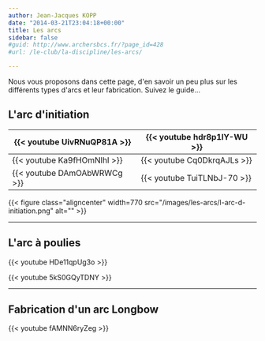 ```yaml
---
author: Jean-Jacques KOPP
date: "2014-03-21T23:04:18+00:00"
title: Les arcs
sidebar: false
#guid: http://www.archersbcs.fr/?page_id=428
#url: /le-club/la-discipline/les-arcs/

---
```

Nous vous proposons dans cette page, d'en savoir un peu plus sur les différents types d'arcs et leur fabrication. Suivez le guide...

## L'arc d'initiation

{{< youtube UivRNuQP81A >}} | {{< youtube hdr8p1lY-WU >}} 
----------------------------|-----------------------------
{{< youtube Ka9fHOmNlhI >}} | {{< youtube Cq0DkrqAJLs >}} 
{{< youtube DAmOAbWRWCg >}} | {{< youtube TuiTLNbJ-70 >}}


{{< figure class="aligncenter" width=770 src="/images/les-arcs/l-arc-d-initiation.png" alt="" >}}

<!--
## L'arc classique
{{< youtube p4mJdb65d30 >}}
-->

---

## L'arc à poulies
{{< youtube HDe11qpUg3o >}}

{{< youtube 5kS0GQyTDNY >}}


<!-- 
## Fabrication de l'arc Japonais
{{< youtube B-4yUhW73vU >}}


## La fabrication d'un arc Mongol
{{< youtube lNfH7qhsLGo >}}
-->

---

## Fabrication d'un arc Longbow
{{< youtube fAMNN6ryZeg >}}